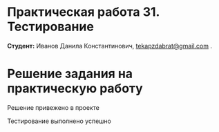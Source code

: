 # Практическая работа 31. Тестирование
**Студент:** Иванов Данила Константинович, tekapzdabrat@gmail.com .
# Решение задания на практическую работу
Решение привежено в проекте 

Тестирование выполнено успешно
